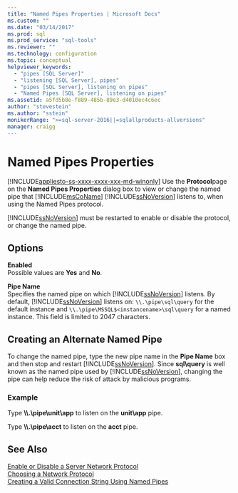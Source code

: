 ```yaml
---
title: "Named Pipes Properties | Microsoft Docs"
ms.custom: ""
ms.date: "03/14/2017"
ms.prod: sql
ms.prod_service: "sql-tools"
ms.reviewer: ""
ms.technology: configuration
ms.topic: conceptual
helpviewer_keywords: 
  - "pipes [SQL Server]"
  - "listening [SQL Server], pipes"
  - "pipes [SQL Server], listening on pipes"
  - "Named Pipes [SQL Server], listening on pipes"
ms.assetid: a5fd5b8e-f889-485b-89e3-d4010ec4c6ec
author: "stevestein"
ms.author: "sstein"
monikerRange: ">=sql-server-2016||=sqlallproducts-allversions"
manager: craigg
---
```

# Named Pipes Properties
[!INCLUDE[appliesto-ss-xxxx-xxxx-xxx-md-winonly](../../includes/appliesto-ss-xxxx-xxxx-xxx-md-winonly.md)]
  Use the **Protocol**page on the **Named Pipes Properties** dialog box to view or change the named pipe that [!INCLUDE[msCoName](../../includes/msconame-md.md)] [!INCLUDE[ssNoVersion](../../includes/ssnoversion-md.md)] listens to, when using the Named Pipes protocol.  
  
 [!INCLUDE[ssNoVersion](../../includes/ssnoversion-md.md)] must be restarted to enable or disable the protocol, or change the named pipe.  
  
## Options  
 **Enabled**  
 Possible values are **Yes** and **No**.  
  
 **Pipe Name**  
 Specifies the named pipe on which [!INCLUDE[ssNoVersion](../../includes/ssnoversion-md.md)] listens. By default, [!INCLUDE[ssNoVersion](../../includes/ssnoversion-md.md)] listens on: `\\.\pipe\sql\query` for the default instance and `\\.\pipe\MSSQL$<instancename>\sql\query` for a named instance. This field is limited to 2047 characters.  
  
## Creating an Alternate Named Pipe  
 To change the named pipe, type the new pipe name in the **Pipe Name** box and then stop and restart [!INCLUDE[ssNoVersion](../../includes/ssnoversion-md.md)]. Since **sql\query** is well known as the named pipe used by [!INCLUDE[ssNoVersion](../../includes/ssnoversion-md.md)], changing the pipe can help reduce the risk of attack by malicious programs.  
  
### Example  
 Type **\\\\.\pipe\unit\app** to listen on the **unit\app** pipe.  
  
 Type **\\\\.\pipe\acct** to listen on the **acct** pipe.  
  
## See Also  
 [Enable or Disable a Server Network Protocol](../../database-engine/configure-windows/enable-or-disable-a-server-network-protocol.md)   
 [Choosing a Network Protocol](https://msdn.microsoft.com/library/6565fb7d-b076-4447-be90-e10d0dec359a)   
 [Creating a Valid Connection String Using Named Pipes](https://msdn.microsoft.com/library/90930ff2-143b-4651-8ae3-297103600e4f)  
  
  
